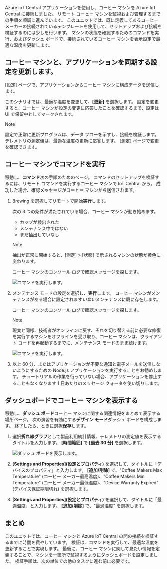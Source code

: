 Azure IoT Central アプリケーションを使用し、コーヒー マシンを Azure IoT Central に接続しました。 リモート コーヒー マシンを監視および管理するまでの手順を順調に進んでいます。 このユニットでは、既に定義してあるコーヒー メーカーの接続されているテンプレートを使用して、セットアップおよび接続を検証するのには少しを行います。 マシンの状態を確認するためのコマンドを実行、およびダッシュ ボードで、接続されているコーヒー マシンを表示設定で最適な温度を更新します。 

## <a name="update-settings-to-sync-your-application-with-the-coffee-machine"></a>コーヒー マシンと、アプリケーションを同期する設定を更新します。

[設定] ページで、アプリケーションからコーヒー マシンに構成データを送信します。 

このシナリオでは、最適な温度を変更して、**[更新]** を選択します。 設定を変更すると、コーヒー マシンが設定の変更に応答したことを確認するまで、設定は UI で保留中としてマークされます。 

> [!NOTE]
> 設定で正常に更新プログラムは、データ フローを示すし、接続を検証します。 テレメトリの測定値は、最適な温度の更新に応答します。 [測定] ページで変更を確認できます。 

## <a name="run-commands-on-the-coffee-machine"></a>コーヒー マシンでコマンドを実行 
移動し、**コマンド**次の手順のためのページ。 コマンドのセットアップを検証するには、リモート コマンドを実行するコーヒー マシンで IoT Central から。 成功した場合、確認メッセージがコーヒー マシンから送信されます。

1. Brewing を選択してリモートで開始**実行**します。 
    
    次の 3 つの条件が満たされている場合、コーヒー マシンが動き始めます。
    - カップが検出された
    - メンテナンス中ではない
    - まだ抽出していなし  

    > [!NOTE]
    > 抽出が正常に開始すると、[測定] > [状態] で示されるマシンの状態が黄色に変わります。 
    
    コーヒー マシンのコンソール ログで確認メッセージを探します。 

    ![コマンドを実行します。](../images/4-commands-brewing.png)

1. メンテナンス モードの設定を選択し、**実行**します。 コーヒー マシンがメンテナンスがある場合に設定されます*いない*メンテナンスに既に存在します。
    
    コーヒー マシンのコンソール ログで確認メッセージを探します。 

    > [!NOTE]
    > 現実と同様、技術者がオンラインに戻す、それを切り替える前に必要な修復を実行するマシンをオフラインを受け取り、コーヒー マシンは、クライアント コードを再起動するまでに、メンテナンス モードのまま続けます。

    ![コマンドを実行します。](../images/4-commands-maintenance.png)

1. 以上 60 分、またはアプリケーションが不要な通知と電子メールを送信しないようにするための Node.js アプリケーションを実行することをお勧めします。 チュートリアルの作業を行っていない場合、アプリケーションを停止することもなくなります 1 日あたりのメッセージ クォータを使い切りします。

## <a name="view-the-coffee-machine-in-the-dashboard"></a>ダッシュボードでコーヒー マシンを表示する
移動し、**ダッシュ ボード**コーヒー マシンに関する関連情報をまとめて表示する場所ページ。 次の演習を有効にする**デザイン モード**ダッシュ ボードを構成します。 終了したら、ときに選択**保存**します。

1. 選択**折れ線グラフ**として製品利用統計情報、テレメトリの測定値を表示するタイトルを入力します。 **[時間範囲]** で **[過去 30 分]** を選択します。

    ![ダッシュ ボードを表示します。](../images/4-dashboard-a.png)

1. **[Settings and Properties]\(設定とプロパティ\)** を選択して、タイトルに「デバイスのプロパティ」と入力します。 **[追加/削除]** で、"Coffee Makers Max Temperature" (コーヒー メーカー最高温度)、"Coffee Makers Min Temperature" (コーヒー メーカー最低温度)、"Device Warranty Expired" (デバイス保証期限切れ) を選択します。 

1. **[Settings and Properties]\(設定とプロパティ\)** を選択して、タイトルに「最適温度」と入力します。 **[追加/削除]** で、"最適温度" を選択します。 

## <a name="summary"></a>まとめ

このユニットでは、コーヒー マシンと Azure IoT Central の間の接続を検証するまでに時間を費やしています。 検証は、コマンドを実行して、最適な温度を更新することで実現します。 最後に、コーヒー マシンに関して見たい情報を定義することで、マシンを一箇所で監視するようにダッシュボードを設定しました。 検証手順は、次の単位での他のタスクに進む前に必要です。 